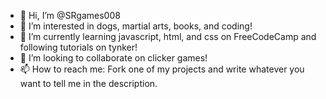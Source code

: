 - 👋 Hi, I’m @SRgames008
- 👀 I’m interested in dogs, martial arts, books, and coding!
- 🌱 I’m currently learning javascript, html, and css on FreeCodeCamp and following tutorials on tynker!
- 💞️ I’m looking to collaborate on clicker games!
- 📫 How to reach me: Fork one of my projects and write whatever you want to tell me in the description.

<!---
SRgames008/SRgames008 is a ✨ special ✨ repository because its `README.md` (this file) appears on your GitHub profile.
You can click the Preview link to take a look at your changes.
--->
